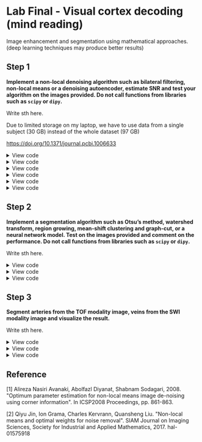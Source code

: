 # Lab Final - Visual cortex decoding (mind reading)

Image enhancement and segmentation using mathematical approaches. (deep learning techniques may produce better results)

## Step 1

**Implement a non-local denoising algorithm such as bilateral filtering, non-local means or a denoising autoencoder, estimate SNR and test your algorithm on the images provided. Do not call functions from libraries such as `scipy` or `dipy`.**

Write sth here.

Due to limited storage on my laptop, we have to use data from a single subject (30 GB) instead of the whole dataset (97 GB)

https://doi.org/10.1371/journal.pcbi.1006633



<details>
<summary>View code</summary>

```python
sss
```
</details>


<details>
<summary>View code</summary>

```python
sss
```
</details>


<details>
<summary>View code</summary>

```python
sss
```
</details>


<details>
<summary>View code</summary>

```python
sss
```
</details>


<details>
<summary>View code</summary>

```python
sss
```
</details>


<details>
<summary>View code</summary>

```python
sss
```
</details>



## Step 2

**Implement a segmentation algorithm such as Otsu’s method, watershed transform, region growing, mean-shift clustering and graph-cut, or a neural network model. Test on the images provided and comment on the performance. Do not call functions from libraries such as `scipy` or `dipy`.**

Write sth here.

<details>
<summary>View code</summary>

```python
sss
```
</details>


<details>
<summary>View code</summary>

```python
sss
```
</details>


<details>
<summary>View code</summary>

```python
sss
```
</details>

## Step 3

**Segment arteries from the TOF modality image, veins from the SWI modality image and visualize the result.**

Write sth here.

<details>
<summary>View code</summary>

```python
sss
```
</details>


<details>
<summary>View code</summary>

```python
sss
```
</details>


<details>
<summary>View code</summary>

```python
sss
```
</details>


## Reference

[1] Alireza Nasiri Avanaki, Abolfazl Diyanat, Shabnam Sodagari, 2008. "Optimum parameter estimation for non-local means image de-noising using corner information". In ICSP2008 Proceedings, pp. 861-863.

[2] Qiyu Jin, Ion Grama, Charles Kervrann, Quansheng Liu. "Non-local means and optimal weights for noise removal". SIAM Journal on Imaging Sciences, Society for Industrial and Applied Mathematics, 2017. hal-01575918